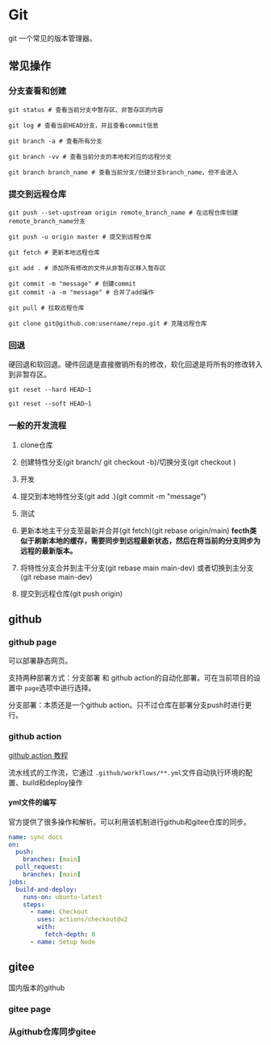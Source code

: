 # Git

git 一个常见的版本管理器。

## 常见操作

### 分支查看和创建
```shell
git status # 查看当前分支中暂存区、非暂存区的内容

git log # 查看当前HEAD分支，并且查看commit信息

git branch -a # 查看所有分支

git branch -vv # 查看当前分支的本地和对应的远程分支

git branch branch_name # 查看当前分支/创建分支branch_name，但不会进入
```

### 提交到远程仓库
```shell
git push --set-upstream origin remote_branch_name # 在远程仓库创建remote_branch_name分支

git push -u origin master # 提交到远程仓库

git fetch # 更新本地远程仓库

git add . # 添加所有修改的文件从非暂存区移入暂存区

git commit -m "message" # 创建commit
git commit -a -m "message" # 合并了add操作

git pull # 拉取远程仓库

git clone git@github.com:username/repo.git # 克隆远程仓库
```

### 回退

硬回退和软回退。硬件回退是直接撤销所有的修改，软化回退是将所有的修改转入到非暂存区。
```shell
git reset --hard HEAD~1

git reset --soft HEAD~1
```

### 一般的开发流程

1. clone仓库

2. 创建特性分支(git branch/ git checkout -b)/切换分支(git checkout )

3. 开发

4. 提交到本地特性分支(git add .)(git commit -m "message")

5. 测试

6. 更新本地主干分支至最新并合并(git fetch)(git rebase origin/main) **fecth类似于刷新本地的缓存，需要同步到远程最新状态，然后在将当前的分支同步为远程的最新版本。**

7. 将特性分支合并到主干分支(git rebase main main-dev) 或者切换到主分支(git rebase main-dev)

8. 提交到远程仓库(git push origin)

## github

### github page

可以部署静态网页。

支持两种部署方式：分支部署 和 github action的自动化部署。可在当前项目的设置中 `page`选项中进行选择。

分支部署：本质还是一个github action。只不过仓库在部署分支push时进行更行。

### github action

[github action 教程](https://www.ruanyifeng.com/blog/2019/09/getting-started-with-github-actions.html)

流水线式的工作流，它通过 `.github/workflows/**.yml`文件自动执行环境的配置、build和deploy操作

#### yml文件的编写

官方提供了很多操作和解析。可以利用该机制进行github和gitee仓库的同步。

```yml
name: sync docs
on:
  push:
    branches: [main]
  pull_request:
    branches: [main]
jobs:
  build-and-deploy:
    runs-on: ubuntu-latest
    steps:
      - name: Checkout
        uses: actions/checkout@v2
        with:
          fetch-depth: 0
      - name: Setup Node
```

## gitee

国内版本的github

### gitee page

### 从github仓库同步gitee
